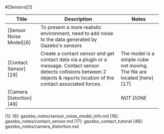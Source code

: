 #[Sensors][1]



|Title|Description|Notes|
|----|----|----|
|[Sensor Noise Model][6]| To present a more realistic environment, need to add noise to the data generated by Gazebo's sensors||
|[Contact Sensor][16]|Create a contact sensor and get contact data via a plugin or a message. Contact sensor detects collisions between 2 objects & reports location of the contact associated forces.|The model is a simple cube not moving. The file are located [here][17]|
|[Camera Distortion][48]||*NOT DONE*|

[1]:
[6]: gazebo_notes/sensor_noise_model_info.md
[16]: gazebo_notes/contact_sensor.md
[17]: gazebo_contact_tutorial
[48]: gazebo_notes/camera_distortion.md
